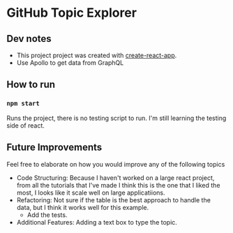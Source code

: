 # GitHub Topic Explorer

## Dev notes

* This project project was created with [create-react-app](https://github.com/facebook/create-react-app).
* Use Apollo to get data from GraphQL
## How to run
### `npm start` 

Runs the project, there is no testing script to run. I'm still learning the testing side of react. 


## Future Improvements
Feel free to elaborate on how you would improve any of the following topics
* Code Structuring: Because I haven't worked on a large react project, from all the tutorials that I've made I think this is the one that I liked the most, I looks like it scale well on large applicatiions.
* Refactoring: Not sure if the table is the best approach to handle the data, but I think it works well for this example. 
    * Add the tests.
* Additional Features: Adding a text box to type the topic.